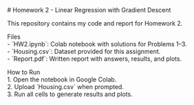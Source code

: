 \# Homework 2 \- Linear Regression with Gradient Descent 

This repository contains my code and report for Homework 2\.

Files  
\- \`HW2.ipynb\`: Colab notebook with solutions for Problems 1–3.  
\- \`Housing.csv\`: Dataset provided for this assignment.  
\- \`Report.pdf\`: Written report with answers, results, and plots.

How to Run  
1\. Open the notebook in Google Colab.  
2\. Upload \`Housing.csv\` when prompted.  
3\. Run all cells to generate results and plots.  
